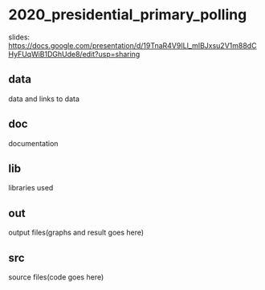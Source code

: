 # 2020_presidential_primary_polling
slides:
https://docs.google.com/presentation/d/19TnaR4V9ILl_mIBJxsu2V1m88dCHyFUqWiB1DGhUde8/edit?usp=sharing

## data
data and links to data 
## doc
documentation
## lib
libraries used
## out
output files(graphs and result goes here)
## src
source files(code goes here)
